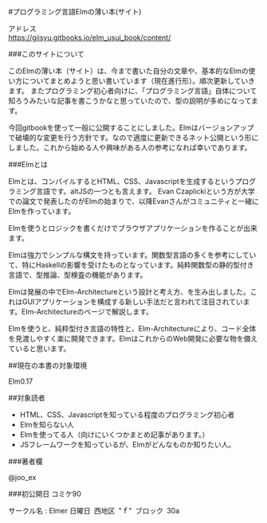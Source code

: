 #プログラミング言語Elmの薄い本(サイト)

アドレス  
https://giisyu.gitbooks.io/elm_usui_book/content/

###このサイトについて

このElmの薄い本（サイト）は、今まで書いた自分の文章や、基本的なElmの使い方についてまとめようと思い書いています（現在進行形）。順次更新していきます。
またプログラミング初心者向けに、「プログラミング言語」自体について知ろうみたいな記事を書こうかなと思っていたので、型の説明が多めになってます。

今回gitbookを使って一般に公開することにしました。Elmはバージョンアップで破壊的な変更を行う方針です。なので適度に更新できるネット公開という形にしました。これから始める人や興味がある人の参考になれば幸いであります。


###Elmとは

Elmとは、コンパイルするとHTML、CSS、Javascriptを生成するというプログラミング言語です。altJSの一つとも言えます。
Evan Czaplickiという方が大学での論文で発表したのがElmの始まりで、以降Evanさんがコミュニティと一緒にElmを作っています。

Elmを使うとロジックを書くだけでブラウザアプリケーションを作ることが出来ます。

Elmは強力でシンプルな構文を持っています。関数型言語の多くを参考にしていて、特にHaskellの影響を受けたものとなっています。純粋関数型の静的型付き言語で、型推論、型検査の機能があります。

Elmは発展の中でElm-Architectureという設計と考え方、を生み出しました。これはGUIアプリケーションを構成する新しい手法だと言われて注目されています。Elm-Architectureのページで解説します。

Elmを使うと、純粋型付き言語の特性と、Elm-Architectureにより、コード全体を見渡しやすく楽に開発できます。ElmはこれからのWeb開発に必要な物を備えていると思います。


##現在の本書の対象環境

Elm0.17

##対象読者

* HTML、CSS、Javascriptを知っている程度のプログラミング初心者
* Elmを知らない人
* Elmを使ってる人（向けにいくつかまとめ記事があります。）
* JSフレームワークを知っているが、Elmがどんなものか知りたい人。

###著者欄

@joo_ex

###初公開日
コミケ90

サークル名 : Elmer
日曜日 西地区 "ｆ" ブロック 30a
